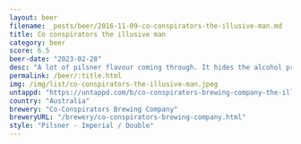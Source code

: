 ```yaml
---
layout: beer
filename: _posts/beer/2016-11-09-co-conspirators-the-illusive-man.md
title: Co conspirators the illusive man
category: beer
score: 6.5
beer-date: "2023-02-28"
desc: "A lot of pilsner flavour coming through. It hides the alcohol pretty well and does have some extra richness. But it’s a little bit like an average pilsner with extra booze"
permalink: /beer/:title.html
img: /img/list/co-conspirators-the-illusive-man.jpeg
untappd: "https://untappd.com/b/co-conspirators-brewing-company-the-illusive-man/5111410"
country: "Australia"
brewery: "Co-Conspirators Brewing Company"
breweryURL: "/brewery/co-conspirators-brewing-company.html"
style: "Pilsner - Imperial / Double"
---
```

